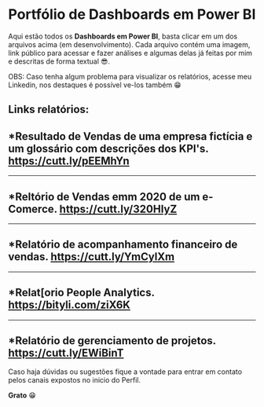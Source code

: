 # Portfólio de Dashboards em Power BI 
Aqui estão todos os **Dashboards em Power BI**, basta clicar em um dos arquivos acima (em desenvolvimento). Cada arquivo contém uma imagem, link público para acessar e fazer análises e algumas delas já feitas por mim e descritas de forma textual 😎. 


OBS: Caso tenha algum problema para visualizar os relatórios, acesse meu Linkedin, nos destaques é possível ve-los também 😁

Links relatórios: 
--------------------------------------------------------------------------------------
*Resultado de Vendas de uma empresa fictícia e um glossário com descrições dos KPI's.
https://cutt.ly/pEEMhYn 
--------------------------------------------------------------------------------------

--------------------------------------------------------------------------------------
*Reltório de Vendas emm 2020 de um e-Comerce.
https://cutt.ly/320HIyZ
--------------------------------------------------------------------------------------

--------------------------------------------------------------------------------------
*Relatório de acompanhamento financeiro de vendas.
 https://cutt.ly/YmCylXm
--------------------------------------------------------------------------------------

--------------------------------------------------------------------------------------
*Relat[orio People Analytics.
 https://bityli.com/ziX6K
--------------------------------------------------------------------------------------

--------------------------------------------------------------------------------------
*Relatório de gerenciamento de projetos. 
https://cutt.ly/EWiBinT
--------------------------------------------------------------------------------------


Caso haja dúvidas ou sugestões fique a vontade para entrar em contato pelos canais expostos no inicio do Perfil. 


**Grato** 😁


 
